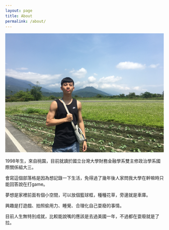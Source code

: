 ```yaml
---
layout: page
title: About
permalink: /about/
---
```


![image](https://raw.githubusercontent.com/poi0905/blog/master/assets/img/posts/me.jpg)

1998年生，來自桃園，目前就讀於國立台灣大學財務金融學系雙主修政治學系國際關係組大三。

會寫這個部落格是因為想記錄一下生活，免得過了幾年後人家問我大學在幹嘛時只能回答說在打game。

夢想是家裡前面有個小空間，可以放個籃球框，種種花草，旁邊就是車庫。

興趣是打遊戲、拍照偷用力、睡覺、合理化自己耍廢的事情。

目前人生無特別成就，比較能說嘴的應該是去過美國一年，不過都在耍廢就是了拉。
